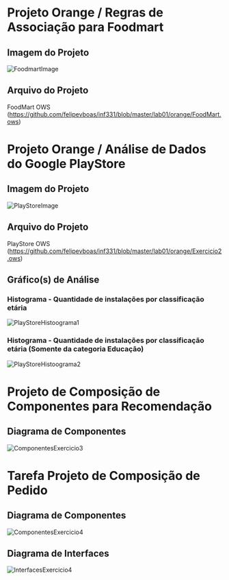 # Projeto Orange / Regras de Associação para Foodmart
## Imagem do Projeto
![FoodmartImage](https://github.com/felipevboas/inf331/blob/master/lab01/images/FoodMart.PNG?raw=true)
## Arquivo do Projeto
FoodMart OWS (https://github.com/felipevboas/inf331/blob/master/lab01/orange/FoodMart.ows)

# Projeto Orange / Análise de Dados do Google PlayStore
## Imagem do Projeto
![PlayStoreImage](https://github.com/felipevboas/inf331/blob/master/lab01/images/Exercicios2.PNG?raw=true)
## Arquivo do Projeto
PlayStore OWS (https://github.com/felipevboas/inf331/blob/master/lab01/orange/Exercicio2.ows)
## Gráfico(s) de Análise
### Histograma - Quantidade de instalações por classificação etária
![PlayStoreHistoograma1](https://github.com/felipevboas/inf331/blob/master/lab01/images/Grafico1.PNG?raw=true)
### Histograma - Quantidade de instalações por classificação etária (Somente da categoria Educação)
![PlayStoreHistoograma2](https://github.com/felipevboas/inf331/blob/master/lab01/images/Grafico2.PNG?raw=true)

# Projeto de Composição de Componentes para Recomendação
## Diagrama de Componentes
![ComponentesExercicio3](https://github.com/felipevboas/inf331/blob/master/lab01/images/Exercicio3.png?raw=true)

# Tarefa Projeto de Composição de Pedido
## Diagrama de Componentes
![ComponentesExercicio4](https://github.com/felipevboas/inf331/blob/master/lab01/images/Exercicio%204%20-%20Componentes.png?raw=true)
## Diagrama de Interfaces
![InterfacesExercicio4](https://github.com/felipevboas/inf331/blob/master/lab01/images/Exercicio%204%20-%20Interfaces.png?raw=true)